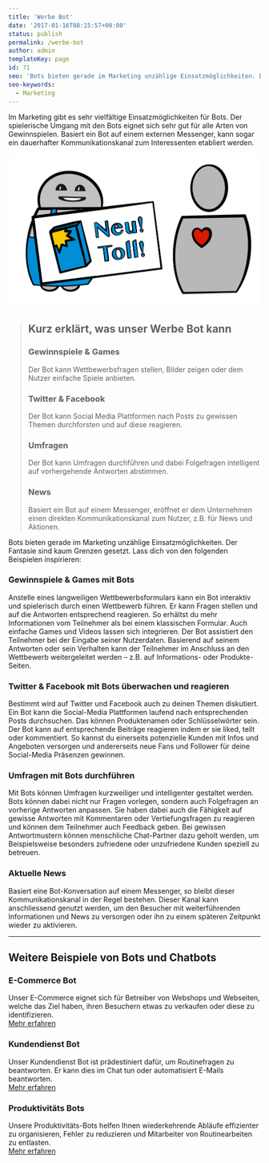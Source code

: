```yaml
---
title: 'Werbe Bot'
date: '2017-01-16T08:15:57+00:00'
status: publish
permalink: /werbe-bot
author: admin
templateKey: page
id: 71
seo: 'Bots bieten gerade im Marketing unzählige Einsatzmöglichkeiten. Der Fantasie sind kaum Grenzen gesetzt.'
seo-keywords:
  - Marketing
---
```


Im Marketing gibt es sehr vielfältige Einsatzmöglichkeiten für Bots. Der spielerische Umgang mit den Bots eignet sich sehr gut für alle Arten von Gewinnspielen. Basiert ein Bot auf einem externen Messenger, kann sogar ein dauerhafter Kommunikationskanal zum Interessenten etabliert werden.

![Werbe Bot](marketing.svg 'Werbe Bot')

> ## Kurz erklärt, was unser Werbe Bot kann
>
> ### Gewinnspiele &amp; Games
>
> Der Bot kann Wettbewerbsfragen stellen, Bilder zeigen oder dem Nutzer einfache Spiele anbieten.
>
> ### Twitter &amp; Facebook
>
> Der Bot kann Social Media Plattformen nach Posts zu gewissen Themen durchforsten und auf diese reagieren.
>
> ### Umfragen
>
> Der Bot kann Umfragen durchführen und dabei Folgefragen intelligent auf vorhergehende Antworten abstimmen.
>
> ### News
>
> Basiert ein Bot auf einem Messenger, eröffnet er dem Unternehmen einen direkten Kommunikationskanal zum Nutzer, z.B. für News und Aktionen.

Bots bieten gerade im Marketing unzählige Einsatzmöglichkeiten. Der Fantasie sind kaum Grenzen gesetzt. Lass dich von den folgenden Beispielen inspirieren:

### Gewinnspiele &amp; Games mit Bots

Anstelle eines langweiligen Wettbewerbsformulars kann ein Bot interaktiv und spielerisch durch einen Wettbewerb führen. Er kann Fragen stellen und auf die Antworten entsprechend reagieren. So erhältst du mehr Informationen vom Teilnehmer als bei einem klassischen Formular. Auch einfache Games und Videos lassen sich integrieren. Der Bot assistiert den Teilnehmer bei der Eingabe seiner Nutzerdaten. Basierend auf seinem Antworten oder sein Verhalten kann der Teilnehmer im Anschluss an den Wettbewerb weitergeleitet werden – z.B. auf Informations- oder Produkte-Seiten.

### Twitter &amp; Facebook mit Bots überwachen und reagieren

Bestimmt wird auf Twitter und Facebook auch zu deinen Themen diskutiert. Ein Bot kann die Social-Media Plattformen laufend nach entsprechenden Posts durchsuchen. Das können Produktenamen oder Schlüsselwörter sein. Der Bot kann auf entsprechende Beiträge reagieren indem er sie liked, teilt oder kommentiert. So kannst du einerseits potenzielle Kunden mit Infos und Angeboten versorgen und andererseits neue Fans und Follower für deine Social-Media Präsenzen gewinnen.

### Umfragen mit Bots durchführen

Mit Bots können Umfragen kurzweiliger und intelligenter gestaltet werden. Bots können dabei nicht nur Fragen vorlegen, sondern auch Folgefragen an vorherige Antworten anpassen. Sie haben dabei auch die Fähigkeit auf gewisse Antworten mit Kommentaren oder Vertiefungsfragen zu reagieren und können dem Teilnehmer auch Feedback geben. Bei gewissen Antwortmustern können menschliche Chat-Partner dazu geholt werden, um Beispielsweise besonders zufriedene oder unzufriedene Kunden speziell zu betreuen.

### Aktuelle News

Basiert eine Bot-Konversation auf einem Messenger, so bleibt dieser Kommunikationskanal in der Regel bestehen. Dieser Kanal kann anschliessend genutzt werden, um den Besucher mit weiterführenden Informationen und News zu versorgen oder ihn zu einem späteren Zeitpunkt wieder zu aktivieren.

---

## Weitere Beispiele von Bots und Chatbots

### E-Commerce Bot

Unser E-Commerce eignet sich für Betreiber von Webshops und Webseiten, welche das Ziel haben, ihren Besuchern etwas zu verkaufen oder diese zu identifizieren.  
[Mehr erfahren](https://www.botfabrik.ch/e-commerce-bot/)

### Kundendienst Bot

Unser Kundendienst Bot ist prädestiniert dafür, um Routinefragen zu beantworten. Er kann dies im Chat tun oder automatisiert E-Mails beantworten.  
[Mehr erfahren](http://www.botfabrik.ch/kundendienst-bot/)

### Produktivitäts Bots

Unsere Produktivitäts-Bots helfen Ihnen wiederkehrende Abläufe effizienter zu organisieren, Fehler zu reduzieren und Mitarbeiter von Routinearbeiten zu entlasten.  
[Mehr erfahren](https://www.botfabrik.ch/produktivitaets-bot/)
